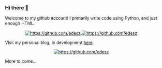 ### Hi there 👋

Welcome to my github account! I primarily write code using Python, and just enough HTML.

<div align="center">
<a href="https://github.com/edesz">
  <img align="center" alt="https://github.com/edesz" src="https://github-readme-stats.vercel.app/api/top-langs/?username=edesz&layout=compact&theme=blue-green" />
</a>
<a href="https://github.com/edesz">
  <img align="center" alt="https://github.com/edesz" src="https://github-readme-stats.vercel.app/api?username=edesz&theme=blue-green&show_icons=true" />
</a>
</div>

Visit my personal blog, in development [here](https://edesz.github.io/explanatory-pages/).

<div align="center">
<a href="https://github.com/edesz">
  <img align="center" alt="https://github.com/edesz" src="https://github-readme-stats.vercel.app/api/wakatime?username=edesz&theme=blue-green" />
</a>
</div>

More to come...
